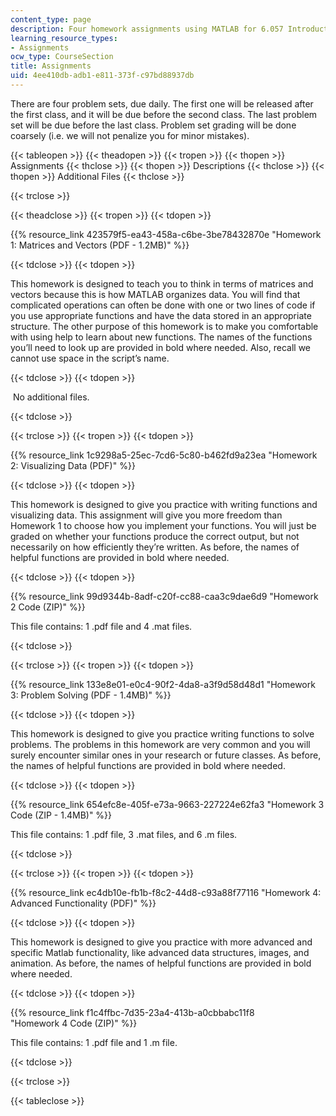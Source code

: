 ```yaml
---
content_type: page
description: Four homework assignments using MATLAB for 6.057 Introduction to MATLAB.
learning_resource_types:
- Assignments
ocw_type: CourseSection
title: Assignments
uid: 4ee410db-adb1-e811-373f-c97bd88937db
---
```


There are four problem sets, due daily. The first one will be released after the first class, and it will be due before the second class. The last problem set will be due before the last class. Problem set grading will be done coarsely (i.e. we will not penalize you for minor mistakes).

{{< tableopen >}}
{{< theadopen >}}
{{< tropen >}}
{{< thopen >}}
Assignments
{{< thclose >}}
{{< thopen >}}
Descriptions
{{< thclose >}}
{{< thopen >}}
Additional Files
{{< thclose >}}

{{< trclose >}}

{{< theadclose >}}
{{< tropen >}}
{{< tdopen >}}


{{% resource_link 423579f5-ea43-458a-c6be-3be78432870e "Homework 1: Matrices and Vectors (PDF - 1.2MB)" %}}


{{< tdclose >}}
{{< tdopen >}}


This homework is designed to teach you to think in terms of matrices and vectors because this is how MATLAB organizes data. You will find that complicated operations can often be done with one or two lines of code if you use appropriate functions and have the data stored in an appropriate structure. The other purpose of this homework is to make you comfortable with using help to learn about new functions. The names of the functions you’ll need to look up are provided in bold where needed. Also, recall we cannot use space in the script’s name.


{{< tdclose >}}
{{< tdopen >}}


 No additional files.


{{< tdclose >}}

{{< trclose >}}
{{< tropen >}}
{{< tdopen >}}


{{% resource_link 1c9298a5-25ec-7cd6-5c80-b462fd9a23ea "Homework 2: Visualizing Data (PDF)" %}}


{{< tdclose >}}
{{< tdopen >}}


This homework is designed to give you practice with writing functions and visualizing data. This assignment will give you more freedom than Homework 1 to choose how you implement your functions. You will just be graded on whether your functions produce the correct output, but not necessarily on how efficiently they’re written. As before, the names of helpful functions are provided in bold where needed. 


{{< tdclose >}}
{{< tdopen >}}


{{% resource_link 99d9344b-8adf-c20f-cc88-caa3c9dae6d9 "Homework 2 Code (ZIP)" %}}

This file contains: 1 .pdf file and 4 .mat files.


{{< tdclose >}}

{{< trclose >}}
{{< tropen >}}
{{< tdopen >}}


{{% resource_link 133e8e01-e0c4-90f2-4da8-a3f9d58d48d1 "Homework 3: Problem Solving (PDF - 1.4MB)" %}}


{{< tdclose >}}
{{< tdopen >}}


This homework is designed to give you practice writing functions to solve problems. The problems in this homework are very common and you will surely encounter similar ones in your research or future classes. As before, the names of helpful functions are provided in bold where needed.


{{< tdclose >}}
{{< tdopen >}}


{{% resource_link 654efc8e-405f-e73a-9663-227224e62fa3 "Homework 3 Code (ZIP - 1.4MB)" %}}

This file contains: 1 .pdf file, 3 .mat files, and 6 .m files.


{{< tdclose >}}

{{< trclose >}}
{{< tropen >}}
{{< tdopen >}}


{{% resource_link ec4db10e-fb1b-f8c2-44d8-c93a88f77116 "Homework 4: Advanced Functionality (PDF)" %}}


{{< tdclose >}}
{{< tdopen >}}


This homework is designed to give you practice with more advanced and specific Matlab functionality, like advanced data structures, images, and animation. As before, the names of helpful functions are provided in bold where needed.


{{< tdclose >}}
{{< tdopen >}}


{{% resource_link f1c4ffbc-7d35-23a4-413b-a0cbbabc11f8 "Homework 4 Code (ZIP)" %}}

This file contains: 1 .pdf file and 1 .m file.


{{< tdclose >}}

{{< trclose >}}

{{< tableclose >}}